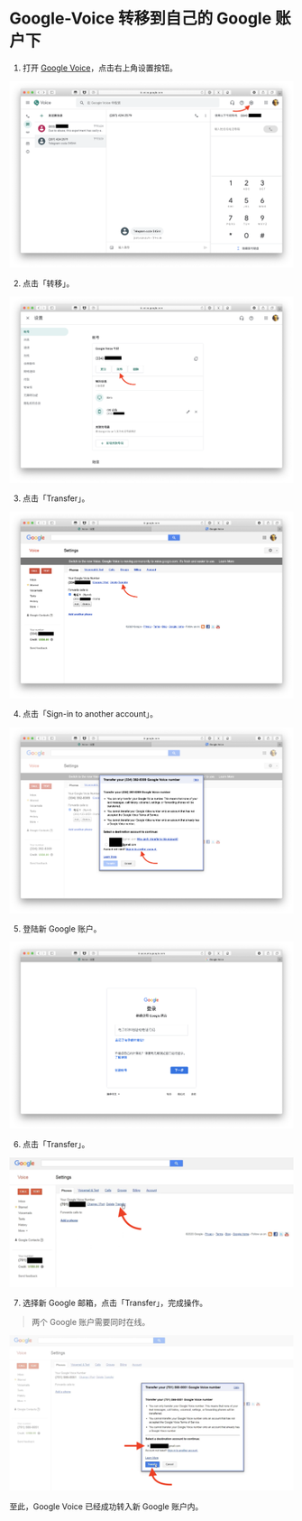 # Google-Voice 转移到自己的 Google 账户下

1. 打开 [Google Voice](https://voice.google.com/u/0/messages)，点击右上角设置按钮。
   
   

![](pic/01.png)

2. 点击「转移」。


![](pic/02.png)


3. 点击「Transfer」。



![](pic/03.png)



4. 点击「Sign-in to another account」。



![](pic/04.png)



5. 登陆新 Google 账户。



![](pic/05.png)



6. 点击「Transfer」。



![](pic/06.png)



7. 选择新 Google 邮箱，点击「Transfer」，完成操作。

> 两个 Google 账户需要同时在线。



![](pic/07.png)

至此，Google Voice 已经成功转入新 Google 账户内。